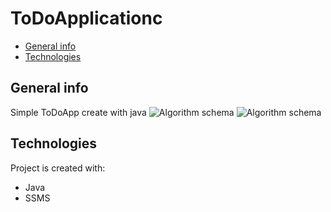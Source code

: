 # ToDoApplicationc

* [General info](#general-info)
* [Technologies](#technologies)

## General info
Simple ToDoApp create with java
![Algorithm schema](./src/images/Screenshot_7.png)
![Algorithm schema](./src/images/Screenshot_8.png)
## Technologies
Project is created with:
* Java
* SSMS

	
